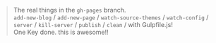 > The real things in the `gh-pages` branch.  
> `add-new-blog` / `add-new-page` / `watch-source-themes` / `watch-config` / `server` / `kill-server` / `publish` / `clean` / with Gulpfile.js!  
> One Key done. this is awesome!!
